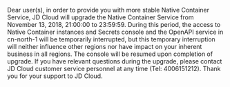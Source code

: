 <p></p>
<p>Dear user(s), in order to provide you with more stable Native Container Service, JD Cloud will upgrade the Native Container Service from November 13, 2018, 21:00:00 to 23:59:59. During this period, the access to Native Container instances and Secrets console and the OpenAPI service in cn-north-1 will be temporarily interrupted, but this temporary interruption will neither influence other regions nor have impact on your inherent business in all regions. The console will be resumed upon completion of upgrade. If you have relevant questions during the upgrade, please contact JD Cloud customer service personnel at any time (Tel: 4006151212). Thank you for your support to JD Cloud.</p>
<p><br/></p>
